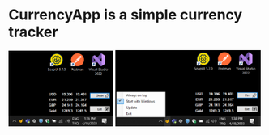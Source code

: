 # CurrencyApp is a simple currency tracker

<p float="left">
  <img src="https://github.com/Fatih-Kartal/CurrencyApp/blob/master/Screenshots/Screenshot%202023-04-18%20133716.png?raw=true" style="width:41%">
  <img src="https://github.com/Fatih-Kartal/CurrencyApp/blob/master/Screenshots/Screenshot%202023-04-18%20133857.png?raw=true" style="width:57%">
</p>
